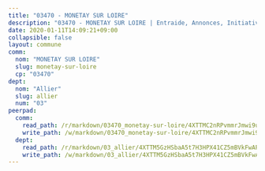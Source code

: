```yaml
---
title: "03470 - MONETAY SUR LOIRE"
description: "03470 - MONETAY SUR LOIRE | Entraide, Annonces, Initiatives"
date: 2020-01-11T14:09:21+09:00
collapsible: false
layout: commune
comm:
  nom: "MONETAY SUR LOIRE"
  slug: monetay-sur-loire
  cp: "03470"
dept:
  nom: "Allier"
  slug: allier
  num: "03"
peerpad:
  comm:
    read_path: /r/markdown/03470_monetay-sur-loire/4XTTMC2nRPvmmrJmwi9uoTGqyZdYf4Cdv4DqT5ym8GS8U3KSr
    write_path: /w/markdown/03470_monetay-sur-loire/4XTTMC2nRPvmmrJmwi9uoTGqyZdYf4Cdv4DqT5ym8GS8U3KSr-K3TgU4vbbNvTxaMJ3u8Ls9kAZZTRGYtH343ZQNtfbBZhvMTDLCzaHKoMzRNWYAKjWawhkDGrambc1dNdeXPwDnjo7du3ci42JeRxKawXHTczu74BZWhtvCvebxVptoo7XcEvg3uk
  dept:
    read_path: /r/markdown/03_allier/4XTTM5GzHSbaA5t7H3HPX41CZ5mBVkFwAP4hDd5RoBY2JsEAy
    write_path: /w/markdown/03_allier/4XTTM5GzHSbaA5t7H3HPX41CZ5mBVkFwAP4hDd5RoBY2JsEAy-K3TgTfK63S9nh1XDKRdQM5CC7MJ5PWSrKVUCPKbSrFQ3cakeCH8tQGdUR9DTAz4uGC38FSNg947MKdwTpPPt11GSCbnkNPZdBTNtwdL7kw34FMS1ADZJRkGgd1Xx6qPUaEUtuBP3
---
```


